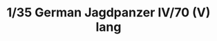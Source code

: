 ---
layout: product
title: "1/35 German Jagdpanzer IV/70 (V) lang"
price: "7100" 
desc: "Maketa"
img_path: "/assets/img/TAM35340.webp"
brand: "Tamiya"
available: false
special_offer: false
new: false
soon: false
cat: "010000"
subcat: "010300"
subsubcat: "0N/A"
sifra: "TAM35340"
popular: false
spec: false
---